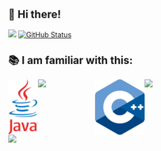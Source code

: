 ## 👋 Hi there!

<a href="https://github.com/rengetsu"><img src="https://github-readme-stats.vercel.app/api/top-langs/?username=rengetsu&theme=dafaultt&hide=css"/></a>&nbsp;[![GitHub Status](https://github-readme-stats.vercel.app/api?username=rengetsu&&show_icons=true&theme=default&line_height=35)](https://maxbase.org)

## 📚 I am familiar with this:

<img align="left" src="https://github.com/Alaamimi/Alaamimi/blob/main/Src/1200px-Java_Logo.svg.png" width="60"/>
<img align="left" src="https://i.ibb.co/7Y1Km6Y/php.png" width="115"/>
<img align="left" src="https://github.com/Alaamimi/Alaamimi/blob/main/Src/1200px-ISO_C%2B%2B_Logo.svg.png" width="100"/>
<img align="left" src="https://i.ibb.co/pjwf1VB/unity-logo.png" width="115"/>
<img align="left" src="https://i.ibb.co/1rtWX0F/OpenGL.png" width="270"/>
